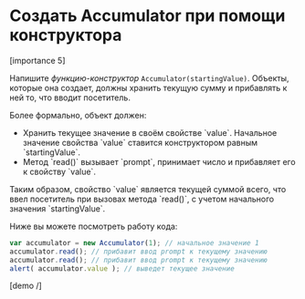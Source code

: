 # Создать Accumulator при помощи конструктора

[importance 5]

Напишите *функцию-конструктор* `Accumulator(startingValue)`. 
Объекты, которые она создает, должны хранить текущую сумму и прибавлять к ней то, что вводит посетитель.

Более формально, объект должен:
<ul>
<li>Хранить текущее значение в своём свойстве `value`. Начальное значение свойства `value` ставится конструктором равным `startingValue`.</li>
<li>Метод `read()` вызывает `prompt`, принимает число и прибавляет его к свойству `value`.</li> 
</ul>
Таким образом, свойство `value` является текущей суммой всего, что ввел посетитель при вызовах метода `read()`, с учетом начального значения `startingValue`.

Ниже вы можете посмотреть работу кода:

```js
var accumulator = new Accumulator(1); // начальное значение 1
accumulator.read(); // прибавит ввод prompt к текущему значению
accumulator.read(); // прибавит ввод prompt к текущему значению
alert( accumulator.value ); // выведет текущее значение
```

[demo /]
